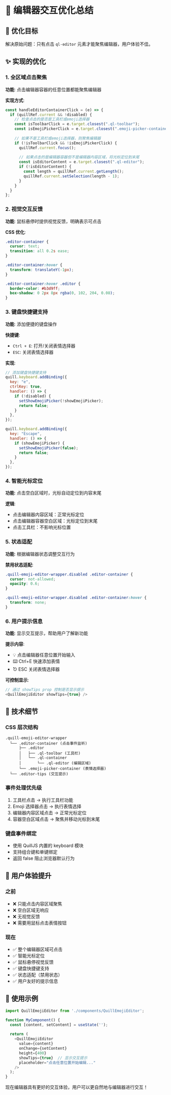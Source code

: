 # 📝 编辑器交互优化总结

## 🎯 优化目标
解决原始问题：只有点击 `ql-editor` 元素才能聚焦编辑器，用户体验不佳。

## ✨ 实现的优化

### 1. 全区域点击聚焦
**功能**: 点击编辑器容器的任意位置都能聚焦编辑器

**实现方式**:
```javascript
const handleEditorContainerClick = (e) => {
  if (quillRef.current && !disabled) {
    // 检查点击的是否是工具栏或emoji选择器
    const isToolbarClick = e.target.closest(".ql-toolbar");
    const isEmojiPickerClick = e.target.closest(".emoji-picker-container");
    
    // 如果不是工具栏或emoji选择器，则聚焦编辑器
    if (!isToolbarClick && !isEmojiPickerClick) {
      quillRef.current.focus();
      
      // 如果点击的是编辑器容器但不是编辑器内容区域，将光标定位到末尾
      const isEditorContent = e.target.closest(".ql-editor");
      if (!isEditorContent) {
        const length = quillRef.current.getLength();
        quillRef.current.setSelection(length - 1);
      }
    }
  }
};
```

### 2. 视觉交互反馈
**功能**: 鼠标悬停时提供视觉反馈，明确表示可点击

**CSS 优化**:
```css
.editor-container {
  cursor: text;
  transition: all 0.2s ease;
}

.editor-container:hover {
  transform: translateY(-1px);
}

.editor-container:hover .editor {
  border-color: #b3d9ff;
  box-shadow: 0 2px 8px rgba(0, 102, 204, 0.08);
}
```

### 3. 键盘快捷键支持
**功能**: 添加便捷的键盘操作

**快捷键**:
- `Ctrl + E`: 打开/关闭表情选择器
- `ESC`: 关闭表情选择器

**实现**:
```javascript
// 添加键盘快捷键支持
quill.keyboard.addBinding({
  key: "e",
  ctrlKey: true,
  handler: () => {
    if (!disabled) {
      setShowEmojiPicker(!showEmojiPicker);
      return false;
    }
  },
});

quill.keyboard.addBinding({
  key: "Escape",
  handler: () => {
    if (showEmojiPicker) {
      setShowEmojiPicker(false);
      return false;
    }
  },
});
```

### 4. 智能光标定位
**功能**: 点击空白区域时，光标自动定位到内容末尾

**逻辑**: 
- 点击编辑器内容区域：正常光标定位
- 点击编辑器容器空白区域：光标定位到末尾
- 点击工具栏：不影响光标位置

### 5. 状态适配
**功能**: 根据编辑器状态调整交互行为

**禁用状态适配**:
```css
.quill-emoji-editor-wrapper.disabled .editor-container {
  cursor: not-allowed;
  opacity: 0.6;
}

.quill-emoji-editor-wrapper.disabled .editor-container:hover {
  transform: none;
}
```

### 6. 用户提示信息
**功能**: 显示交互提示，帮助用户了解新功能

**提示内容**:
- 💡 点击编辑器任意位置开始输入
- ⌨️ Ctrl+E 快速添加表情
- ⎋ ESC 关闭表情选择器

**可控制显示**:
```javascript
// 通过 showTips prop 控制是否显示提示
<QuillEmojiEditor showTips={true} />
```

## 🔧 技术细节

### CSS 层次结构
```
.quill-emoji-editor-wrapper
  └── .editor-container (点击事件监听)
      ├── .editor
      │   ├── .ql-toolbar (工具栏)
      │   └── .ql-container
      │       └── .ql-editor (编辑区域)
      └── .emoji-picker-container (表情选择器)
  └── .editor-tips (交互提示)
```

### 事件处理优先级
1. 工具栏点击 → 执行工具栏功能
2. Emoji 选择器点击 → 执行表情选择
3. 编辑器内容区域点击 → 正常光标定位
4. 容器空白区域点击 → 聚焦并移动光标到末尾

### 键盘事件绑定
- 使用 QuillJS 内置的 keyboard 模块
- 支持组合键和单键绑定
- 返回 false 阻止浏览器默认行为

## 🎨 用户体验提升

### 之前
- ❌ 只能点击内容区域聚焦
- ❌ 空白区域无响应
- ❌ 无视觉反馈
- ❌ 需要用鼠标点击表情按钮

### 现在
- ✅ 整个编辑器区域可点击
- ✅ 智能光标定位
- ✅ 鼠标悬停视觉反馈
- ✅ 键盘快捷键支持
- ✅ 状态适配（禁用状态）
- ✅ 用户友好的提示信息

## 🚀 使用示例

```javascript
import QuillEmojiEditor from './components/QuillEmojiEditor';

function MyComponent() {
  const [content, setContent] = useState('');
  
  return (
    <QuillEmojiEditor
      value={content}
      onChange={setContent}
      height={400}
      showTips={true}  // 显示交互提示
      placeholder="点击任意位置开始编辑..."
    />
  );
}
```

现在编辑器具有更好的交互体验，用户可以更自然地与编辑器进行交互！ 